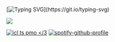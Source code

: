 [![Typing SVG](https://readme-typing-svg.demolab.com?font=Sigmar&size=21&duration=4929&pause=967&color=F7DA8C&width=435&lines=MISSION+IS+COMPLETED%2C;DEAR+BOSS.)](https://git.io/typing-svg)

![](https://komarev.com/ghpvc/?username=antonkomarev&color=f7da8c&label=۶ৎ)

[![icl ts pmo </3](https://github.com/user-attachments/assets/07c3482b-14da-4480-aff2-213615663ca1)](https://rentry.co/uictim)
[![spotify-github-profile](https://spotify-github-profile.kittinanx.com/api/view?uid=31egco2yozg7rydgr22azprrdzeq&cover_image=false&theme=natemoo-re&show_offline=true&background_color=fff799&interchange=true&bar_color=f1ffad&bar_color_cover=false)](https://github.com/kittinan/spotify-github-profile)
